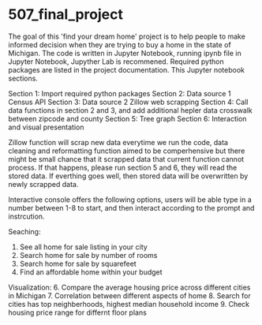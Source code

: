 # 507_final_project 

The goal of this 'find your dream home' project is to help people to make informed decision when they are trying to buy a home in the state of Michigan. The code is written in Jupyter Notebook, running ipynb file in Jupyter Notebook, Jupyther Lab is recommened. Required python packages are listed in the project documentation. This Jupyter notebook sections.

Section 1: Import required python packages
Section 2: Data source 1 Census API
Section 3: Data source 2 Zillow web scrapping
Section 4: Call data functions in section 2 and 3, and add additional hepler data crosswalk between zipcode and county
Section 5: Tree graph
Section 6: Interaction and visual presentation

Zillow function will scrap new data everytime we run the code, data cleaning and reformatting function aimed to be comperhensive but there might be small chance that it scrapped data that current function cannot process. If that happens, please run section 5 and 6, they will read the stored data. If everthing goes well, then stored data will be overwritten by newly scrapped data.

Interactive console offers the following options, users will be able type in a number between 1-8 to start, and then interact according to the prompt and instrcution.

Seaching:
1. See all home for sale listing in your city
2. Search home for sale by number of rooms
3. Search home for sale by squarefeet
4. Find an affordable home within your budget

Visualization:
6. Compare the average housing price across different cities in Michigan
7. Correlation between different aspects of home
8. Search for cities has top neighberhoods, highest median household income
9. Check housing price range for differnt floor plans
